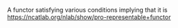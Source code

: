 












A functor satisfying various conditions implying that it is <https://ncatlab.org/nlab/show/pro-representable+functor>
